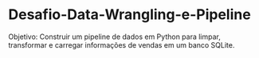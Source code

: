 # Desafio-Data-Wrangling-e-Pipeline
Objetivo: Construir um pipeline de dados em Python para limpar, transformar e carregar informações de vendas em um banco SQLite.

